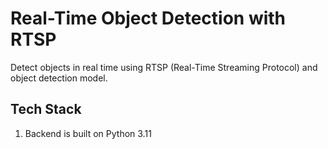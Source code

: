 # Real-Time Object Detection with RTSP

Detect objects in real time using RTSP (Real-Time Streaming Protocol) and object detection model.

## Tech Stack

1. Backend is built on Python 3.11
